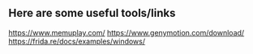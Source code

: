 ## Here are some useful tools/links

https://www.memuplay.com/
https://www.genymotion.com/download/
https://frida.re/docs/examples/windows/
